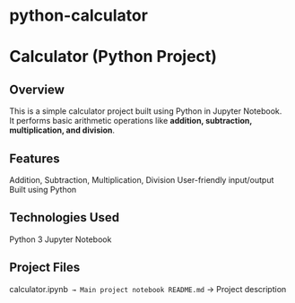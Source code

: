 # python-calculator
# Calculator (Python Project)

## Overview
This is a simple calculator project built using Python in Jupyter Notebook.  
It performs basic arithmetic operations like **addition, subtraction, multiplication, and division**.

## Features
Addition, Subtraction, Multiplication, Division
User-friendly input/output
Built using Python

## Technologies Used
Python 3
Jupyter Notebook

## Project Files
calculator.ipynb` → Main project notebook
README.md` → Project description
   
